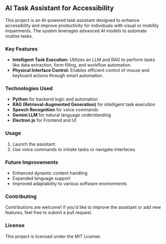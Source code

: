 ## AI Task Assistant for Accessibility

This project is an AI-powered task assistant designed to enhance accessibility and improve productivity for individuals with visual or mobility impairments. The system leverages advanced AI models to automate routine tasks.

### Key Features
- **Intelligent Task Execution:** Utilizes an LLM and RAG to perform tasks like data extraction, form filling, and workflow automation.
- **Physical Interface Control:** Enables efficient control of mouse and keyboard actions through smart automation.

### Technologies Used
- **Python** for backend logic and automation
- **RAG (Retrieval-Augmented Generation)** for intelligent task execution
- **Speech Recognition** for voice commands
- **Gemini LLM** for natural language understanding
- **Electron.js** for Frontend and UI


### Usage
1. Launch the assistant.
2. Use voice commands to initiate tasks or navigate interfaces.

### Future Improvements
- Enhanced dynamic content handling
- Expanded language support
- Improved adaptability to various software environments

### Contributing
Contributions are welcome! If you'd like to improve the assistant or add new features, feel free to submit a pull request.

### License
This project is licensed under the MIT License.
